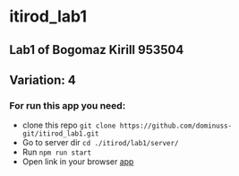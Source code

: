 # itirod_lab1

## Lab1 of Bogomaz Kirill 953504
## Variation: 4

### For run this app you need:
* clone this repo ```git clone https://github.com/dominuss-git/itirod_lab1.git```
* Go to server dir ```cd ./itirod/lab1/server/```
* Run ```npm run start```
* Open link in your browser [app](http://127.0.0.1:3000)
